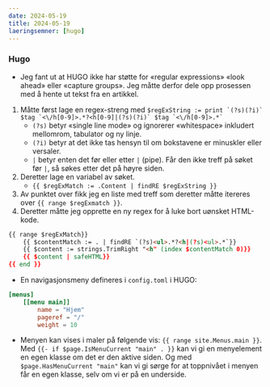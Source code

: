 ```yaml
---
date: 2024-05-19
title: 2024-05-19
laeringsemner: [hugo]
---
```


### Hugo 
* Jeg fant ut at HUGO ikke har støtte for «regular expressions» «look ahead» eller «capture groups». Jeg måtte derfor dele opp prosessen med å hente ut tekst fra en artikkel.
1. Måtte først lage en regex-streng med ``$regExString := print `(?s)(?i)` $tag `<\/h[0-9]>.*?<h[0-9]|(?s)(?i)` $tag `<\/h[0-9]>.*` ``   
    * `(?s)` betyr «single line mode» og ignorerer «whitespace» inkludert mellomrom, tabulator og ny linje.
    * `(?i)` betyr at det ikke tas hensyn til om bokstavene er minuskler eller versaler.
    * `|` betyr enten det før eller etter `|` (pipe). Får den ikke treff på søket før `|`, så søkes etter det på høyre siden.
2. Deretter lage en variabel av søket.
    * `{{ $regExMatch := .Content | findRE $regExString }}`
3. Av punktet over fikk jeg en liste med treff som deretter måtte itereres over `{{ range $regExmatch }}`.
4. Deretter måtte jeg opprette en ny regex for å luke bort uønsket HTML-kode.
```html
{{ range $regExMatch}}
    {{ $contentMatch := . | findRE `(?s)<ul>.*?<h|(?s)<ul>.*`}}
    {{ $content := strings.TrimRight "<h" (index $contentMatch 0)}}
    {{ $content | safeHTML}}
{{ end }}
```
* En navigasjonsmeny defineres i `config.toml` i HUGO:
```toml
[menus]
    [[menu main]]
        name = "Hjem"
        pageref = "/"
        weight = 10
```
* Menyen kan vises i maler på følgende vis: `{{ range site.Menus.main }}`. Med `{{- if $page.IsMenuCurrent "main" . }}` kan vi gi en menyelement en egen klasse om det er den aktive siden. Og med `$page.HasMenuCurrent "main"` kan vi gi sørge for at toppnivået i menyen får en egen klasse, selv om vi er på en underside.
